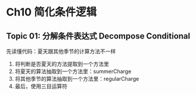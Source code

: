 # Ch10 简化条件逻辑

## Topic 01: 分解条件表达式 Decompose Conditional
先读懂代码：夏天跟其他季节的计算方法不一样

1. 将判断是否夏天的方法提取到一个方法里
1. 将夏天的算法抽取到一个方法里：summerCharge
1. 将其他季节的算法抽取到一个方法里：regularCharge
1. 最后，使用三目运算符
